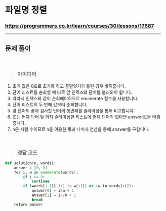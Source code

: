 # 파일명 정렬

### https://programmers.co.kr/learn/courses/30/lessons/17687

<hr>

## 문제 풀이

<br>

> ### 아이디어
1. 초기 값은 0으로 초기화 하고 끝말잇기가 틀린 경우 바꿔줍니다.
2. 단어 리스트를 순회할 때 바로 앞 인덱스의 단어를 불러와야 합니다.
3. 따라서 인덱스와 같이 순회해야하므로 enumerate 함수를 사용합니다.
4. 단어 리스트의 두 번째 값부터 순회합니다.
5. 앞 단어의 끝과 검사할 단어의 첫번째를 슬라이싱을 통해 비교합니다.
6. 또는 현재 단어 앞 까지 슬라이싱한 리스트에 현재 단어가 있다면 answer값을 바꿔줍니다.
7. n은 사람 수이므로 n을 이용한 몫과 나머지 연산을 통해 answer를 구합니다.

<br>

> ### 정답 코드
```python
def solution(n, words):
    answer = [0, 0]
    for i, w in enumerate(words):
        if i == 0:
            continue
        if (words[i-1][-1:] != w[:1]) or (w in words[:i]):
            answer[0] = i%n + 1
            answer[1] = i//n + 1
            break
    return answer
```
